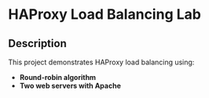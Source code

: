 # HAProxy Load Balancing Lab

## Description
This project demonstrates HAProxy load balancing using:
- **Round-robin algorithm**
- **Two web servers with Apache**